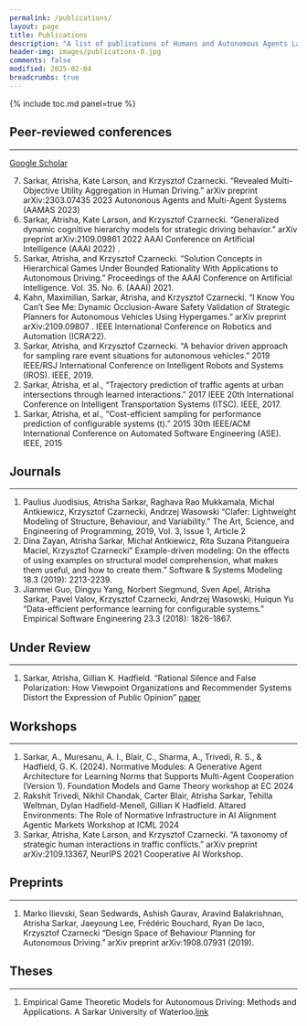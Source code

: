```yaml
---
permalink: /publications/
layout: page
title: Publications
description: "A list of publications of Humans and Autonomous Agents Lab: journal articles, presentations, posters, and thesis."
header-img: images/publications-0.jpg
comments: false
modified: 2025-02-04
breadcrumbs: true
---
```


{% include toc.md panel=true %}

## Peer-reviewed conferences
-----

<!--
<div itemscope itemtype="https://schema.org/Person"><a itemprop="sameAs" content="https://orcid.org/0000-0001-9374-5981" href="https://orcid.org/0000-0001-9374-5981" target="orcid.widget" rel="me noopener noreferrer" style="vertical-align:top;"><img src="https://orcid.org/sites/default/files/images/orcid_16x16.png" style="width:1em;margin-right:.5em;" alt="ORCID iD icon">https://orcid.org/0000-0001-9374-5981</a></div>
-->

<div markdown="0">
    <a href="https://scholar.google.com/citations?user=Yj62hNYAAAAJ&hl=en" class="btn btn-info">Google Scholar</a>
</div>

<div class='panel-pub'>
<ol reversed class="publist">
  <li>Sarkar, Atrisha, Kate Larson, and Krzysztof Czarnecki. “Revealed Multi-Objective Utility Aggregation in Human Driving.” arXiv preprint arXiv:2303.07435 2023 Autononous Agents and Multi-Agent Systems (AAMAS 2023) </li>
  <li>Sarkar, Atrisha, Kate Larson, and Krzysztof Czarnecki. “Generalized dynamic cognitive hierarchy models for strategic driving behavior.” arXiv preprint arXiv:2109.09861 2022 AAAI Conference on Artificial Intelligence (AAAI 2022) .</li>
  <li>Sarkar, Atrisha, and Krzysztof Czarnecki. “Solution Concepts in Hierarchical Games Under Bounded Rationality With Applications to Autonomous Driving.” Proceedings of the AAAI Conference on Artificial Intelligence. Vol. 35. No. 6. (AAAI) 2021.</li>

  <li>Kahn, Maximilian, Sarkar, Atrisha, and Krzysztof Czarnecki. “I Know You Can’t See Me: Dynamic Occlusion-Aware Safety Validation of Strategic Planners for Autonomous Vehicles Using Hypergames.” arXiv preprint arXiv:2109.09807 . IEEE International Conference on Robotics and Automation (ICRA’22).</li>

  <li>Sarkar, Atrisha, and Krzysztof Czarnecki. “A behavior driven approach for sampling rare event situations for autonomous vehicles.” 2019 IEEE/RSJ International Conference on Intelligent Robots and Systems (IROS). IEEE, 2019.</li>

   <li> Sarkar, Atrisha, et al., “Trajectory prediction of traffic agents at urban intersections through learned interactions.” 2017 IEEE 20th International Conference on Intelligent Transportation Systems (ITSC). IEEE, 2017.</li>

   <li> Sarkar, Atrisha, et al., “Cost-efficient sampling for performance prediction of configurable systems (t).” 2015 30th IEEE/ACM International Conference on Automated Software Engineering (ASE). IEEE, 2015 </li>
</ol>
</div>

## Journals
-----

<div class='panel-pub'>
<ol>
<li>Paulius Juodisius, Atrisha Sarkar, Raghava Rao Mukkamala, Michal Antkiewicz, Krzysztof Czarnecki, Andrzej Wasowski “Clafer: Lightweight Modeling of Structure, Behaviour, and Variability.” The Art, Science, and Engineering of Programming, 2019, Vol. 3, Issue 1, Article 2 </li>

<li>Dina Zayan, Atrisha Sarkar, Michał Antkiewicz, Rita Suzana Pitangueira Maciel, Krzysztof Czarnecki” Example-driven modeling: On the effects of using examples on structural model comprehension, what makes them useful, and how to create them.” Software & Systems Modeling 18.3 (2019): 2213-2239. </li>

<li>Jianmei Guo, Dingyu Yang, Norbert Siegmund, Sven Apel, Atrisha Sarkar, Pavel Valov, Krzysztof Czarnecki, Andrzej Wasowski, Huiqun Yu “Data-efficient performance learning for configurable systems.” Empirical Software Engineering 23.3 (2018): 1826-1867. </li>
</ol>
</div>

## Under Review
-----

<div class='panel-pub'>
<ol>
<li>Sarkar, Atrisha, Gillian K. Hadfield. “Rational Silence and False Polarization: How Viewpoint Organizations and Recommender Systems Distort the Expression of Public Opinion” <a href="https://arxiv.org/abs/2403.06264">paper</a>
</li>
</ol>
</div>

## Workshops
-----
<div class='panel-pub'>
<ol>
<li>Sarkar, A., Muresanu, A. I., Blair, C., Sharma, A., Trivedi, R. S., & Hadfield, G. K. (2024). Normative Modules: A Generative Agent Architecture for Learning Norms that Supports Multi-Agent Cooperation (Version 1). Foundation Models and Game Theory workshop at EC 2024 </li>

<li>Rakshit Trivedi, Nikhil Chandak, Carter Blair, Atrisha Sarkar, Tehilla Weltman, Dylan Hadfield-Menell, Gillian K Hadfield. Altared Environments: The Role of Normative Infrastructure in AI Alignment Agentic Markets Workshop at ICML 2024</li>

<li>Sarkar, Atrisha, Kate Larson, and Krzysztof Czarnecki. “A taxonomy of strategic human interactions in traffic conflicts.” arXiv preprint arXiv:2109.13367, NeurIPS 2021 Cooperative AI Workshop.</li>
</ol>
</div>


## Preprints
-----

<div class='panel-pub'>
<ol>
<li>Marko Ilievski, Sean Sedwards, Ashish Gaurav, Aravind Balakrishnan, Atrisha Sarkar, Jaeyoung Lee, Frédéric Bouchard, Ryan De Iaco, Krzysztof Czarnecki “Design Space of Behaviour Planning for Autonomous Driving.” arXiv preprint arXiv:1908.07931 (2019).</li>
</ol>
</div>

## Theses
-----
<div class='panel-pub'>
<ol>
<li>Empirical Game Theoretic Models for Autonomous Driving: Methods and Applications. A Sarkar University of Waterloo.<a href="https://uwspace.uwaterloo.ca/items/a23000c2-354f-46df-99cf-7ec08a06d2f2">link</a>
</li>
</ol>
</div>